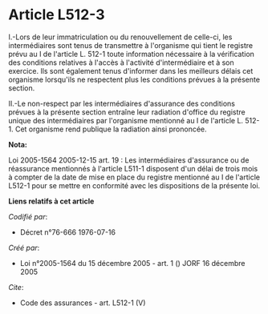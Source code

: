 # Article L512-3

I.-Lors de leur immatriculation ou du renouvellement de celle-ci, les intermédiaires sont tenus de transmettre à l'organisme
qui tient le registre prévu au I de l'article L. 512-1 toute information nécessaire à la vérification des conditions
relatives à l'accès à l'activité d'intermédiaire et à son exercice. Ils sont également tenus d'informer dans les meilleurs
délais cet organisme lorsqu'ils ne respectent plus les conditions prévues à la présente section. 

II.-Le non-respect par les intermédiaires d'assurance des conditions prévues à la présente section entraîne leur radiation
d'office du registre unique des intermédiaires par l'organisme mentionné au I de l'article L. 512-1. Cet organisme rend
publique la radiation ainsi prononcée.

**Nota:**

Loi 2005-1564 2005-12-15 art. 19 : Les intermédiaires d'assurance ou de réassurance mentionnés à l'article L511-1 disposent
d'un délai de trois mois à compter de la date de mise en place du registre mentionné au I de l'article L512-1 pour se mettre
en conformité avec les dispositions de la présente loi.

**Liens relatifs à cet article**

_Codifié par_:

  - Décret n°76-666 1976-07-16

_Créé par_:

  - Loi n°2005-1564 du 15 décembre 2005 - art. 1 () JORF 16 décembre 2005

_Cite_:

  - Code des assurances - art. L512-1 (V)
